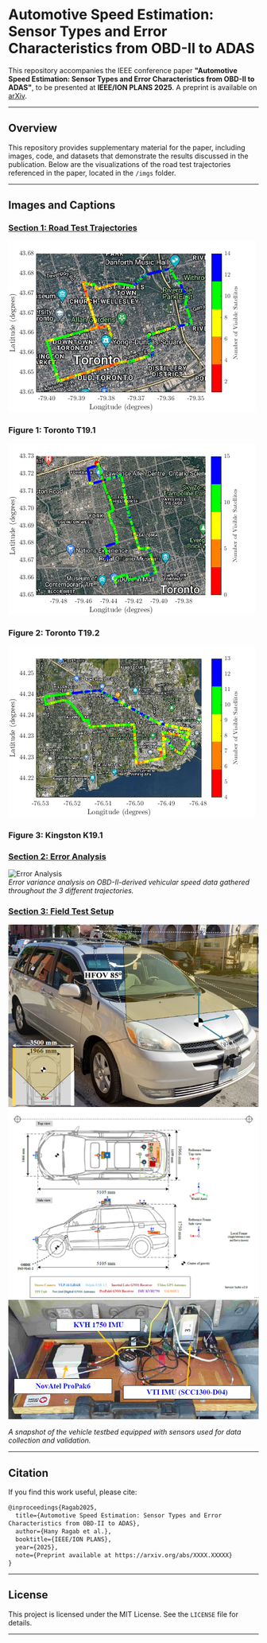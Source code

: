 
# Automotive Speed Estimation: Sensor Types and Error Characteristics from OBD-II to ADAS

This repository accompanies the IEEE conference paper **"Automotive Speed Estimation: Sensor Types and Error Characteristics from OBD-II to ADAS"**, to be presented at **IEEE/ION PLANS 2025**. A preprint is available on [arXiv](https://arxiv.org/abs/XXXX.XXXXX).

---

## Overview

This repository provides supplementary material for the paper, including images, code, and datasets that demonstrate the results discussed in the publication. Below are the visualizations of the road test trajectories referenced in the paper, located in the `/imgs` folder.

---

## Images and Captions

### <ins>Section 1: Road Test Trajectories</ins>
![Toronto T19.1](./imgs/Toronto_T19_1_in_Sat_mode_with_SV.png)
### Figure 1: Toronto T19.1
![Toronto T19.2](./imgs/Toronto_T19_2_in_Sat_mode_with_SV.png)
### Figure 2: Toronto T19.2
![Kingston K19.1](./imgs/Kingston_K19_1_in_Sat_mode_with_SV.png)
### Figure 3: Kingston K19.1

### <ins>Section 2: Error Analysis</ins>
![Error Analysis](./imgs/error_analysis.png)  
*Error variance analysis on OBD-II-derived vehicular speed data gathered throughout the 3 different trajectories.*

### <ins>Section 3: Field Test Setup</ins>
![Vehicle's Side View](./imgs/Toyota_Sienna_with_ZED_HFOV_SideView.png)  
![Vehicle's Blueprint with Sensors](./imgs/Car_Blueprint_with_Sensors.png)  
![Vehicle's Testbed](./imgs/NavINST_19_Trunk_TestBed.png)

*A snapshot of the vehicle testbed equipped with sensors used for data collection and validation.*

---

## Citation

If you find this work useful, please cite:

```
@inproceedings{Ragab2025,
  title={Automotive Speed Estimation: Sensor Types and Error Characteristics from OBD-II to ADAS},
  author={Hany Ragab et al.},
  booktitle={IEEE/ION PLANS},
  year={2025},
  note={Preprint available at https://arxiv.org/abs/XXXX.XXXXX}
}
```

---

## License

This project is licensed under the MIT License. See the `LICENSE` file for details.

---

